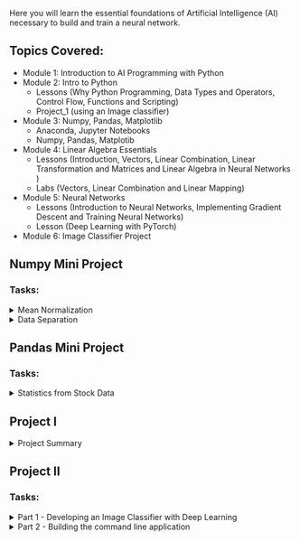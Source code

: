 Here you will learn the essential foundations of Artificial Intelligence (AI) necessary to build and train a neural network.

## Topics Covered:
- Module 1: Introduction to AI Programming with Python
- Module 2: Intro to Python
  - Lessons (Why Python Programming, Data Types and Operators, Control Flow, Functions and Scripting)
  - Project_1 (using an Image classifier)
- Module 3: Numpy, Pandas, Matplotlib
  - Anaconda, Jupyter Notebooks
  - Numpy, Pandas, Matplotib
- Module 4: Linear Algebra Essentials
  - Lessons (Introduction, Vectors, Linear Combination, Linear Transformation and Matrices and Linear Algebra in Neural Networks )
  - Labs (Vectors, Linear Combination and Linear Mapping)
- Module 5: Neural Networks
  - Lessons (Introduction to Neural Networks, Implementing Gradient Descent and Training Neural Networks)
  - Lesson (Deep Learning with PyTorch)
- Module 6: Image Classifier Project


## Numpy Mini Project

### Tasks: 
<details>
  <summary>Mean Normalization</summary>
  <p>In machine learning we use large amounts of data to train our models. Some machine learning algorithms may require that the data is normalized in order to work correctly. The idea of normalization, also known as feature scaling, is to ensure that all the data is on a similar scale, i.e. that all the data takes on a similar range of values. For example, we might have a dataset that has values between 0 and 5,000. By normalizing the data we can make the range of values be between 0 and 1.
  </p>
  <p>
  In this lab, you will be performing a different kind of feature scaling known as mean normalization. Mean normalization will scale the data, but instead of making the values be between 0 and 1, it will distribute the values evenly in some small interval around zero. For example, if we have a dataset that has values between 0 and 5,000, after mean normalization the range of values will be distributed in some small range around 0, for example between -3 to 3. Because the range of values are distributed evenly around zero, this guarantees that the average (mean) of all elements will be zero. Therefore, when you perform mean normalization your data will not only be scaled but it will also have an average of zero.
  </p>
</details>

<details>
  <summary>Data Separation</summary>
  
  <p>After the data has been mean normalized, it is customary in machine learnig to split our dataset into three sets:</p>
   <p> 
    <ul>
      <li>A Training Set</li>
      <li>A Cross Validation Set</li>
      <li>A Test Set</li>
    </ul>
   </p>
    <p>The dataset is usually divided such that the Training Set contains 60% of the data, the Cross Validation Set contains 20% of the data, and the Test Set contains 20% of the data.
  </p>
</details>


## Pandas Mini Project

### Tasks: 
<details>
  <summary>Statistics from Stock Data</summary>
  <p>In this lab we will load stock data into a Pandas Dataframe and calculate some statistics on it. We will be working with stock data from Google, Apple, and Amazon. All the stock data was downloaded from yahoo finance in CSV format. In your workspace you should have a file named GOOG.csv containing the Google stock data, a file named AAPL.csv containing the Apple stock data, and a file named AMZN.csv containing the Amazon stock data. (You can see the workspace folder by clicking on the Jupyter logo in the upper left corner of the workspace.) All the files contain 7 columns of data:
  </p>
</details>


## Project I

<details>
  <summary>Project Summary</summary>
  <h3>Image Classification for a City Dog Show</h3>
  <p>In this project you will use a created image classifier to identify dog breeds. We ask you to focus on Python and not on the actual classifier (We will focus on building a classifier ourselves later in the program).</p>

  <h3>Description:</h3>.
  <p>Your city is hosting a citywide dog show and you have volunteered to help the organizing committee with contestant registration. Every participant that registers must   submit an image of their dog along with biographical information about their dog. The registration system tags the images based upon the biographical information.
  Some people are planning on registering pets that aren’t actual dogs. You need to use an already developed Python classifier to make sure the participants are dogs.
  </p>

  <h3>Tasks:</h3>
  <ul>
    <li>Using your Python skills, you will determine which image classification algorithm works the "best" on classifying images as "dogs" or "not dogs".</li>
    <li>Determine how well the "best" classification algorithm works on correctly identifying a dog's breed.</li>
    <li>If you are confused by the term image classifier look at it simply as a tool that has an input and an output. The Input is an image. The output determines what the image depicts. (for example: a dog). Be mindful of the fact that image classifiers do not always categorize the images correctly. (We will get to all those details much later on the program).
    </li>
    <li>Time how long each algorithm takes to solve the classification problem. With computational tasks, there is often a trade-off between accuracy and runtime. The more accurate an algorithm, the higher the likelihood that it will take more time to run and use more computational resources to run.
    </li>
  </ul>
  
  <h3>Important Notes:</h3>
  <p>For this image classification task you will be using an image classification application using a deep learning model called a convolutional neural network (often abbreviated as CNN). CNNs work particularly well for detecting features in images like colors, textures, and edges; then using these features to identify objects in the images. You'll use a CNN that has already learned the features from a giant dataset of 1.2 million images called ImageNet. There are different types of CNNs that have different structures (architectures) that work better or worse depending on your criteria. With this project you'll explore the three different architectures (AlexNet, VGG, and ResNet) and determine which is best for your application.</p>  
</details>

## Project II

### Tasks: 
<details>
  <summary>Part 1 - Developing an Image Classifier with Deep Learning</summary>
  <p>
In this first part of the project, you'll work through a Jupyter notebook to implement an image classifier with PyTorch.
  </p>
</details>

<details>
  <summary>Part 2 - Building the command line application</summary>
  <p>
Now that you've built and trained a deep neural network on the flower data set, it's time to convert it into an application that others can use. Your application should be a pair of Python scripts that run from the command line. For testing, you should use the checkpoint you saved in the first part.
  </p>
</details>














